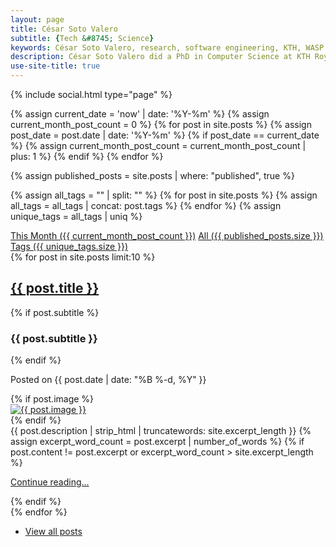 ```yaml
---
layout: page
title: César Soto Valero
subtitle: {Tech &#8745; Science}
keywords: César Soto Valero, research, software engineering, KTH, WASP Sweden, software technology, PhD in Computer Science
description: César Soto Valero did a PhD in Computer Science at KTH Royal Institute of Technology in Sweden
use-site-title: true
---
```


<div class="header-hiddable">
  {% include social.html type="page" %}
</div>

[//]: # (count all post published thi month)
{% assign current_date = 'now' | date: '%Y-%m' %}
{% assign current_month_post_count = 0 %}
{% for post in site.posts %}
  {% assign post_date = post.date | date: '%Y-%m' %}
  {% if post_date == current_date %}
    {% assign current_month_post_count = current_month_post_count | plus: 1 %}
  {% endif %}
{% endfor %}

[//]: # (count all the blog posts)
{% assign published_posts = site.posts | where: "published", true %}

[//]: # (count the number of tags)
{% assign all_tags = "" | split: "" %}
{% for post in site.posts %}
  {% assign all_tags = all_tags | concat: post.tags %}
{% endfor %}
{% assign unique_tags = all_tags | uniq %}

<div class="list-filters">
  <a href="/this-month" class="list-filter"> This Month ({{ current_month_post_count }})</a>
  <a href="/all-posts" class="list-filter">All ({{ published_posts.size }})</a>
  <a href="/tags" class="list-filter">Tags ({{ unique_tags.size }})</a>
</div>

<div class="posts-list">
  {% for post in site.posts limit:10 %}
  <article class="post-preview-home">
  <article class="text-left" >
    <div class="text-left">  
        <a href="{{ post.url | prepend: site.baseurl }}" class="post-title-main">
          <h2 class="post-title-main">{{ post.title }}</h2>
        </a>
               {% if post.subtitle %}
               <h3 class="post-subtitle">
                 {{ post.subtitle }}
               </h3>
               {% endif %}
            <p class="post-meta-index">
              Posted on {{ post.date | date: "%B %-d, %Y" }}
              <!--
              <span id="comments-count">
                 <i class="fas fa-comments"></i>
                 <a href="https://www.cesarsotovalero.net{{post.url}}#disqus_thread">0 comments</a>
              </span>
              -->
            </p>
    </div>
        <div class="post-entry-container">
        {% if post.image %}
              <div class="post-image" style="height: auto; width: auto;">
                <a href="{{ post.url | prepend: site.baseurl }}">
                  <img src="{{ post.image }}" alt="{{ post.image }}">
                </a>
              </div>
              {% endif %}
          <div class="post-entry">
            {{ post.description | strip_html | truncatewords: site.excerpt_length }} {% assign excerpt_word_count = post.excerpt
            | number_of_words %} {% if post.content != post.excerpt or excerpt_word_count > site.excerpt_length %}
            <p class="post-read-more-block">
              <a href="{{ post.url | prepend: site.baseurl }}" class="post-read-more">Continue reading...</a>
            </p>
            {% endif %}
          </div>
        </div>
  </article>
  </article>
  {% endfor %}

<br>
<ul class="pager main-pager see-all">
  <li>
    <a class="text-right" href="{{site.baseurl}}/blog">View all posts </a>
  </li>
</ul>

</div>

